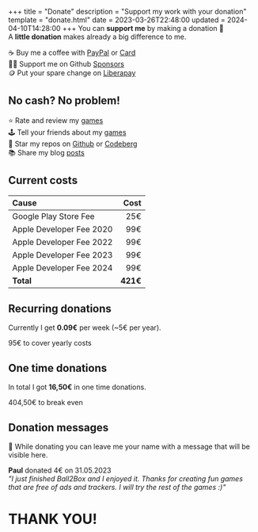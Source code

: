 +++
title = "Donate"
description = "Support my work with your donation"
template = "donate.html"
date = 2023-03-26T22:48:00
updated = 2024-04-10T14:28:00
+++
You can **support me** by making a donation 💝  
A **little donation** makes already a big difference to me.

☕ Buy me a coffee with [PayPal](https://paypal.me/simondalvai) or [Card](https://donate.stripe.com/bIYeVldg9bMl5nG5kk)  
👨‍💻 Support me on Github [Sponsors](https://github.com/sponsors/dulvui)    
🪙 Put your spare change on [Liberapay](https://liberapay.com/dulvui)  

## No cash? No problem!
⭐ Rate and review my [games](/games)  
🕹️ Tell your friends about my [games](/games)   
🌟 Star my repos on [Github](https://github.com/dulvui) or [Codeberg](https://codeberg.org/dulvui)  
📚 Share my blog [posts](/blog)  

## Current costs

| Cause                    |     Cost |
| :----------------------- | -------: |
| Google Play Store Fee    |      25€ |
| Apple Developer Fee 2020 |      99€ |
| Apple Developer Fee 2022 |      99€ |
| Apple Developer Fee 2023 |      99€ |
| Apple Developer Fee 2024 |      99€ |
| **Total**                | **421€** |

## Recurring donations
Currently I get **0.09€** per week (~5€ per year).  
<div class="progress" style="--percentage: calc(5 / 99 * 100%);"> 
    <div class="progress_text">95€ to cover yearly costs</div>
    <div class="progress_bar"></div>
</div>

## One time donations
In total I got **16,50€** in one time donations.
<div class="progress" style="--percentage: calc(16.5 / 421 * 100%);"> 
    <div class="progress_text">404,50€ to break even</div>
    <div class="progress_bar"></div>
</div>

## Donation messages
💌 While donating you can leave me your name with a message that will be visible here.

**Paul** donated 4€ on 31.05.2023  
*"I just finished Ball2Box and I enjoyed it. Thanks for creating fun games that are free of ads and trackers. I will try the rest of the games :)"*  

# THANK YOU!

